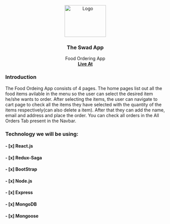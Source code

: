 <p align="center">
  <a href="https://github.com/othneildrew/Best-README-Template">
    <img src="https://cdn.dribbble.com/users/723155/screenshots/4572417/git.jpg?compress=1&resize=400x300" alt="Logo" width="130" height="100">
  </a>

  <h3 align="center">The Swad App</h3>

  <p align="center">
    Food Ordering App
    <br>
    <a href="https://swadapp.netlify.app/"><strong>Live At</strong></a>
  </p>
  
  
### Introduction

The Food Ordeing App consists of 4 pages. The home pages list out all the food items avilable in the menu so the user can select the desired item he/she wants to order. After selecting the items, the user can navigate to cart page to check all the items they have selected with the quantity of the items respectively(can also delete a item). After that they can add the name, email and address and place the order. You can check all orders in the All Orders Tab present in the Navbar.


### Technology we will be using: 

#### - [x]  React.js  
#### - [x]  Redux-Saga
#### - [x]  BootStrap
#### - [x]  Node.js
#### - [x]  Express
#### - [x]  MongoDB
#### - [x]  Mongoose

